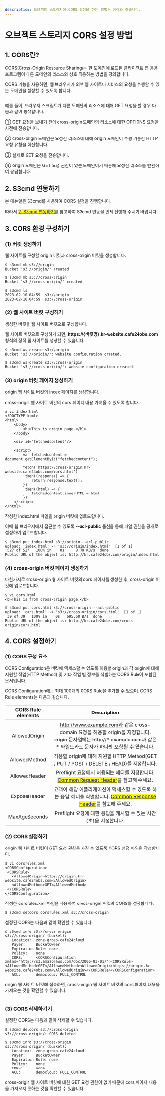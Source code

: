 ```yaml
---
description: 오브젝트 스토리지에 CORS 설정을 하는 방법은 아래와 같습니다.
---
```


# 오브젝트 스토리지 CORS 설정 방법

## 1. CORS란?

CORS(Cross-Origin Resource Sharing)는 한 도메인에 로드된 클라이언트 웹 응용 프로그램이 다른 도메인의 리소스와 상호 작용하는 방법을 정의합니다.

CORS 기능을 사용하면, 웹 브라우저가 외부 웹 사이트나 서비스의 요청을 수행할 수 있는 도메인을 설정할 수 있도록 합니다.

<figure><img src="../../.gitbook/assets/cors.png" alt=""><figcaption></figcaption></figure>

예를 들어, 브라우저 스크립트가 다른 도메인의 리소스에 대해 GET 요청을 할 경우 다음과 같이 동작합니다.

① GET 요청을 보내기 전에 cross-origin 도메인의 리소스에 대한 OPTIONS 요청을 사전에 전송합니다.

② cross-origin 도메인은 요청한 리소스에 대해 origin 도메인이 수행 가능한 HTTP 요청 유형을 회신합니다.

③ 실제로 GET 요청을 전송합니다.

④ origin 도메인은 GET 요청 권한이 있는 도메인이기 때문에 요청한 리소스를 반환하여 응답합니다.







## 2. S3cmd 연동하기

본 매뉴얼은 S3cmd를 사용하여 CORS 설정을 진행합니다.

따라서 [<mark style="color:blue;">2. S3cmd 연동하기</mark>](s3cmd.md#2.-s3cmd)를 참고하여 S3cmd 연동을 먼저 진행해 주시기 바랍니다.







## 3. CORS 환경 구성하기

### (1) 버킷 생성하기

웹 사이트를 구성할 origin 버킷과 cross-origin 버킷을 생성합니다.

```shell-session
$ s3cmd mb s3://origin
Bucket 's3://origin/' created

$ s3cmd mb s3://cross-origin
Bucket 's3://cross-origin/' created

$ s3cmd ls
2023-02-10 04:59  s3://origin
2023-02-10 04:59  s3://cross-origin
```





### (2) 웹 사이트 버킷 구성하기

생성한 버킷을 웹 사이트 버킷으로 구성합니다.

웹 사이트 버킷으로 구성하게 되면, **https://{버킷명}.kr-website.cafe24obs.com** 형식의 정적 웹 사이트를 생성할 수 있습니다.

```shell-session
$ s3cmd ws-create s3://origin
Bucket 's3://origin/': website configuration created.

$ s3cmd ws-create s3://cross-origin
Bucket 's3://cross-origin/': website configuration created.
```





### (3) origin 버킷 페이지 생성하기

origin 웹 사이트 버킷의 index 페이지를 생성합니다.

cross-origin 웹 사이트 버킷의 cors 페이지 내용 가져올 수 있도록 합니다.

```shell-session
$ vi index.html
<!DOCTYPE html>
<html>
    <body>
        <h1>This is origin page.</h1>
    </body>

    <div id="fetchedcontent"/>
    
    <script>
        var fetchedcontent = document.getElementById("fetchedcontent");

        fetch('https://cross-origin.kr-website.cafe24obs.com/cors.html')
        .then((response) => {
            return response.text();
        })
        .then((html) => {
            fetchedcontent.innerHTML = html
        });
    </script>
</html>
```

작성한 index.html 파일을 origin 버킷에 업로드합니다.

이때 웹 브라우저에서 접근할 수 있도록 **--acl-public** 옵션을 통해 파일 권한을 공개로 설정하여 업로드합니다.

```shell-session
$ s3cmd put index.html s3://origin --acl-public
upload: 'index.html' -> 's3://origin/index.html'  [1 of 1]
 527 of 527   100% in    0s     8.78 KB/s  done
Public URL of the object is: http://kr.cafe24obs.com/origin/index.html
```





### (4) cross-origin 버킷 페이지 생성하기

마찬가지로 cross-origin 웹 사이트 버킷의 cors 페이지를 생성한 후, cross-origin 버킷에 업로드합니다.

```shell-session
$ vi cors.html
<b>This is from cross-origin page.</b>

$ s3cmd put cors.html s3://cross-origin --acl-public
upload: 'cors.html' -> 's3://cross-origin/cors.html'  [1 of 1]
 39 of 39   100% in    0s   695.60 B/s  done
Public URL of the object is: http://kr.cafe24obs.com/cross-origin/cors.html
```







## 4. CORS 설정하기

### (1) CORS 구성 요소

CORS Configuration은 버킷에 액세스할 수 있도록 허용할 origin과 각 origin에 대해 지원할 작업(HTTP Method) 및 기타 작업 별 정보를 식별하는 CORS Rule이 포함된 문서입니다.

CORS Configuration에는 최대 100개의 CORS Rule을 추가할 수 있으며, CORS Rule elements는 다음과 같습니다.

| CORS Rule elements |                                                                                              Description                                                                                              |
| :----------------: | :---------------------------------------------------------------------------------------------------------------------------------------------------------------------------------------------------: |
|    AllowedOrigin   |                                   http://www.example.com과 같은 cross-domain 요청을 허용할 origin을 지정합니다. origin 문자열에는 http://\*.example.com과 같은 \* 와일드카드 문자가 하나만 포함될 수 있습니다.                                  |
|    AllowedMethod   |                                                               허용할 origin에 대해 지원할 HTTP Method(GET / PUT / POST / DELETE / HEAD)를 지정합니다.                                                                |
|    AllowedHeader   |        Preflight 요청에서 허용되는 헤더를 지정합니다. [<mark style="color:blue;">Common Request Header</mark>](https://docs.aws.amazon.com/ko\_kr/AmazonS3/latest/API/RESTCommonRequestHeaders.html)를 참고해 주세요.        |
|    ExposeHeader    | 고객이 해당 애플리케이션에 액세스할 수 있도록 하는 응답 헤더를 식별합니다. [<mark style="color:blue;">Common Response Header</mark>](https://docs.aws.amazon.com/ko\_kr/AmazonS3/latest/API/RESTCommonResponseHeaders.html)를 참고해 주세요. |
|    MaxAgeSeconds   |                                                                              Preflight 요청에 대한 응답을 캐시할 수 있는 시간(초)을 지정합니다.                                                                              |





### (2) CORS 설정하기

origin 웹 사이트 버킷이 GET 요청 권한을 가질 수 있도록 CORS 설정 파일을 작성합니다.

```shell-session
$ vi corsrules.xml
<CORSConfiguration>
 <CORSRule>
   <AllowedOrigin>https://origin.kr-website.cafe24obs.com</AllowedOrigin>
   <AllowedMethod>GET</AllowedMethod>
 </CORSRule>
</CORSConfiguration>
```

작성한 corsrules.xml 파일을 사용하여 cross-origin 버킷의 CORS를 설정합니다.

```shell-session
$ s3cmd setcors corsrules.xml s3://cross-origin
```

설정된 CORS는 다음과 같이 확인할 수 있습니다.

```shell-session
$ s3cmd info s3://cross-origin
s3://cross-origin/ (bucket):
   Location:  zone-group-cafe24cloud
   Payer:     BucketOwner
   Expiration Rule: none
   Policy:    none
   CORS:      <CORSConfiguration xmlns="http://s3.amazonaws.com/doc/2006-03-01/"><CORSRule><AllowedMethod>GET</AllowedMethod><AllowedOrigin>https://origin.kr-website.cafe24obs.com</AllowedOrigin></CORSRule></CORSConfiguration>
   ACL:       democloud: FULL_CONTROL
```

origin 웹 사이트 버킷에 접속하면, cross-origin 웹 사이트 버킷의 cors 페이지 내용을 가져오는 것을 확인할 수 있습니다.

<figure><img src="../../.gitbook/assets/image (2).png" alt=""><figcaption></figcaption></figure>





### (3) CORS 삭제하기기

설정한 CORS는 다음과 같이 삭제할 수 있습니다.

```shell-session
$ s3cmd delcors s3://cross-origin
s3://cross-origin/: CORS deleted

$ s3cmd info s3://cross-origin
s3://cross-origin/ (bucket):
   Location:  zone-group-cafe24cloud
   Payer:     BucketOwner
   Expiration Rule: none
   Policy:    none
   CORS:      none
   ACL:       democloud: FULL_CONTROL
```

cross-origin 웹 사이트 버킷에 대한 GET 요청 권한이 없기 때문에 cors 페이지 내용을 가져오지 못하는 것을 확인할 수 있습니다.

<figure><img src="../../.gitbook/assets/image (1).png" alt=""><figcaption></figcaption></figure>
